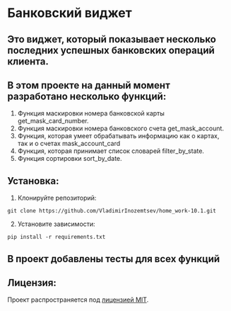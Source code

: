 # Банковский виджет
## Это виджет, который показывает несколько последних успешных банковских операций клиента.
## В этом проекте на данный момент разработано несколько функций:
1. Функция маскировки номера банковской карты get_mask_card_number.
2. Функция маскировки номера банковского счета get_mask_account.
3. Функция, которая умеет обрабатывать информацию как о картах, так и о счетах mask_account_card
4. Функция, которая принимает список словарей filter_by_state. 
5. Функция сортировки sort_by_date.

## Установка:
1. Клонируйте репозиторий:
```commandline
git clone https://github.com/VladimirInozemtsev/home_work-10.1.git
```
2. Установите зависимости:
```
pip install -r requirements.txt
```
## В проект добавлены тесты для всех функций

## Лицензия:

Проект распространяется под [лицензией MIT](LICENSE).
